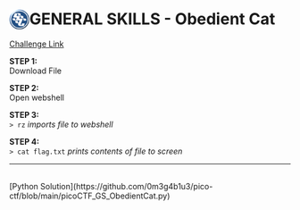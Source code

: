 # GENERAL SKILLS - Obedient Cat<img align="left" src="https://github.com/0m3g4b1u3/hello-world/blob/master/sscLogo200.png" width=36>
[Challenge Link](https://play.picoctf.org/practice/challenge/147)
<br>

**STEP 1:**<br>
Download File

**STEP 2:**<br>
Open webshell

**STEP 3:**<br>
``> rz`` *imports file to webshell*

**STEP 4:**<br>
``> cat flag.txt`` *prints contents of file to screen*
<hr><br>
[Python Solution](https://github.com/0m3g4b1u3/pico-ctf/blob/main/picoCTF_GS_ObedientCat.py)
